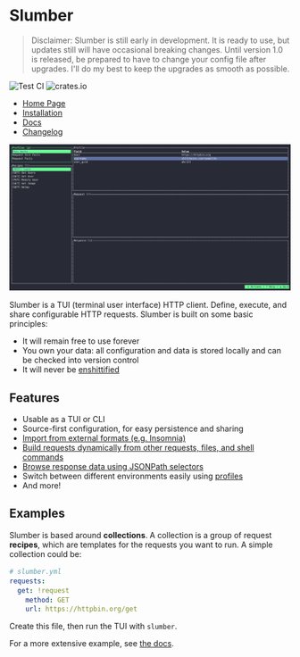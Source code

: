 # Slumber

> Disclaimer: Slumber is still early in development. It is ready to use, but updates still will have occasional breaking changes. Until version 1.0 is released, be prepared to have to change your config file after upgrades. I'll do my best to keep the upgrades as smooth as possible.

![Test CI](https://github.com/github/docs/actions/workflows/test.yml/badge.svg)
![crates.io](https://img.shields.io/crates/v/slumber.svg)

- [Home Page](https://slumber.lucaspickering.me)
- [Installation](https://slumber.lucaspickering.me/artifacts/)
- [Docs](https://slumber.lucaspickering.me/book/)
- [Changelog](https://slumber.lucaspickering.me/changelog/)

![Slumber example](./static/demo.gif)

Slumber is a TUI (terminal user interface) HTTP client. Define, execute, and share configurable HTTP requests. Slumber is built on some basic principles:

- It will remain free to use forever
- You own your data: all configuration and data is stored locally and can be checked into version control
- It will never be [enshittified](https://en.wikipedia.org/wiki/Enshittification)

## Features

- Usable as a TUI or CLI
- Source-first configuration, for easy persistence and sharing
- [Import from external formats (e.g. Insomnia)](https://slumber.lucaspickering.me/book/user_guide/import.html)
- [Build requests dynamically from other requests, files, and shell commands](https://slumber.lucaspickering.me/book/user_guide/templates.html)
- [Browse response data using JSONPath selectors](https://slumber.lucaspickering.me/book/user_guide/filter_query.html)
- Switch between different environments easily using [profiles](https://slumber.lucaspickering.me/book/api/request_collection/profile.html)
- And more!

## Examples

Slumber is based around **collections**. A collection is a group of request **recipes**, which are templates for the requests you want to run. A simple collection could be:

```yaml
# slumber.yml
requests:
  get: !request
    method: GET
    url: https://httpbin.org/get
```

Create this file, then run the TUI with `slumber`.

For a more extensive example, see [the docs](https://slumber.lucaspickering.me/book/getting_started.html).
